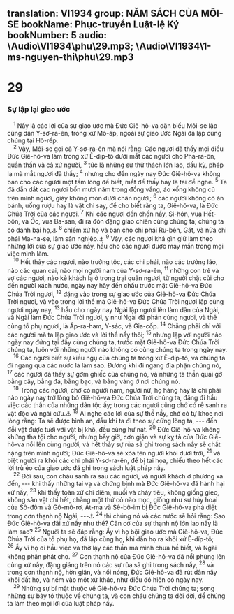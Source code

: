 translation: VI1934
group: NĂM SÁCH CỦA MÔI-SE
bookName: Phục-truyền Luật-lệ Ký 
bookNumber: 5
audio: \Audio\VI1934\phu\29.mp3; \Audio\VI1934\1-ms-nguyen-thi\phu\29.mp3
-------

<div class="title"><h1>29</h1><h3>Sự lập lại giao ước</h3></div>
<span class="verse phu_29_1"> <sup>1</sup> Nầy là các lời của sự giao ước mà Đức Giê-hô-va dặn biểu Môi-se lập cùng dân Y-sơ-ra-ên, trong xứ Mô-áp, ngoài sự giao ước Ngài đã lập cùng chúng tại Hô-rếp. <br/></span>
<span class="verse phu_29_2"> <sup>2</sup> Vậy, Môi-se gọi cả Y-sơ-ra-ên mà nói rằng: Các ngươi đã thấy mọi điều Đức Giê-hô-va làm trong xứ Ê-díp-tô dưới mắt các ngươi cho Pha-ra-ôn, quần thần và cả xứ người, </span>
<span class="verse phu_29_3"><sup>3</sup> tức là những sự thử thách lớn lao, dấu kỳ, phép lạ mà mắt ngươi đã thấy; </span>
<span class="verse phu_29_4"><sup>4</sup> nhưng cho đến ngày nay Đức Giê-hô-va không ban cho các ngươi một tấm lòng để biết, mắt để thấy hay là tai để nghe. </span>
<span class="verse phu_29_5"><sup>5</sup> Ta đã dẫn dắt các ngươi bốn mươi năm trong đồng vắng, áo xống không cũ trên mình ngươi, giày không mòn dưới chân ngươi; </span>
<span class="verse phu_29_6"><sup>6</sup> các ngươi không có ăn bánh, uống rượu hay là vật chi say, để cho biết rằng ta, Giê-hô-va, là Đức Chúa Trời của các ngươi. </span>
<span class="verse phu_29_7"><sup>7</sup> Khi các ngươi đến chốn nầy, Si-hôn, vua Hết-bôn, và Óc, vua Ba-san, đi ra đón đặng giao chiến cùng chúng ta; chúng ta có đánh bại họ,<a data-toggle="tooltip" data-placement="bottom" title="Dan 21:21-35">⚓</a></span>
<span class="verse phu_29_8"><sup>8</sup> chiếm xứ họ và ban cho chi phái Ru-bên, Gát, và nửa chi phái Ma-na-se, làm sản nghiệp.<a data-toggle="tooltip" data-placement="bottom" title="Dan 32:33">⚓</a></span>
<span class="verse phu_29_9"><sup>9</sup> Vậy, các ngươi khá gìn giữ làm theo những lời của sự giao ước nầy, hầu cho các ngươi được may mắn trong mọi việc mình làm. <br/></span>
<span class="verse phu_29_10"> <sup>10</sup> Hết thảy các ngươi, nào trưởng tộc, các chi phái, nào các trưởng lão, nào các quan cai, nào mọi người nam của Y-sơ-ra-ên, </span>
<span class="verse phu_29_11"><sup>11</sup> những con trẻ và vợ các ngươi, nào kẻ khách lạ ở trong trại quân ngươi, từ người chặt củi cho đến người xách nước, ngày nay hãy đến chầu trước mặt Giê-hô-va Đức Chúa Trời ngươi, </span>
<span class="verse phu_29_12"><sup>12</sup> đặng vào trong sự giao ước của Giê-hô-va Đức Chúa Trời ngươi, và vào trong lời thề mà Giê-hô-va Đức Chúa Trời ngươi lập cùng ngươi ngày nay, </span>
<span class="verse phu_29_13"><sup>13</sup> hầu cho ngày nay Ngài lập ngươi lên làm dân của Ngài, và Ngài làm Đức Chúa Trời ngươi, y như Ngài đã phán cùng ngươi, và thề cùng tổ phụ ngươi, là Áp-ra-ham, Y-sác, và Gia-cốp. </span>
<span class="verse phu_29_14"><sup>14</sup> Chẳng phải chỉ với các ngươi mà ta lập giao ước và lời thề nầy thôi; </span>
<span class="verse phu_29_15"><sup>15</sup> nhưng lập với người nào ngày nay đứng tại đây cùng chúng ta, trước mặt Giê-hô-va Đức Chúa Trời chúng ta, luôn với những người nào không có cùng chúng ta trong ngày nay. <br/></span>
<span class="verse phu_29_16"> <sup>16</sup> Các ngươi biết sự kiều ngụ của chúng ta trong xứ Ê-díp-tô, và chúng ta đi ngang qua các nước là làm sao. Đương khi đi ngang địa phận chúng nó, </span>
<span class="verse phu_29_17"><sup>17</sup> các ngươi đã thấy sự gớm ghiếc của chúng nó, và những tà thần quái gở bằng cây, bằng đá, bằng bạc, và bằng vàng ở nơi chúng nó. <br/></span>
<span class="verse phu_29_18"> <sup>18</sup> Trong các ngươi, chớ có người nam, người nữ, họ hàng hay là chi phái nào ngày nay trở lòng bỏ Giê-hô-va Đức Chúa Trời chúng ta, đặng đi hầu việc các thần của những dân tộc ấy; trong các ngươi cũng chớ có rễ sanh ra vật độc và ngải cứu.<a data-toggle="tooltip" data-placement="bottom" title="He 12:15">⚓</a></span>
<span class="verse phu_29_19"><sup>19</sup> Ai nghe các lời của sự thề nầy, chớ có tự khoe nơi lòng rằng: Ta sẽ được bình an, dẫu khi ta đi theo sự cứng lòng ta, --- đến đỗi vật được tưới với vật bị khô, đều cùng hư nát. </span>
<span class="verse phu_29_20"><sup>20</sup> Đức Giê-hô-va không khứng tha tội cho người, nhưng bấy giờ, cơn giận và sự kỵ tà của Đức Giê-hô-va nổi lên cùng người, và hết thảy sự rủa sả ghi trong sách nầy sẽ chất nặng trên mình người; Đức Giê-hô-va sẽ xóa tên người khỏi dưới trời, </span>
<span class="verse phu_29_21"><sup>21</sup> và biệt người ra khỏi các chi phái Y-sơ-ra-ên, để bị tai họa, chiếu theo hết các lời trù ẻo của giao ước đã ghi trong sách luật pháp nầy. <br/></span>
<span class="verse phu_29_22"> <sup>22</sup> Đời sau, con cháu sanh ra sau các ngươi, và người khách ở phương xa đến, --- khi thấy những tai vạ và chứng bịnh mà Đức Giê-hô-va đã hành hại xứ nầy, </span>
<span class="verse phu_29_23"><sup>23</sup> khi thấy toàn xứ chỉ diêm, muối và cháy tiêu, không giống gieo, không sản vật chi hết, chẳng một thứ cỏ nào mọc, giống như sự hủy hoại của Sô-đôm và Gô-mô-rơ, Át-ma và Sê-bô-im bị Đức Giê-hô-va phá diệt trong cơn thạnh nộ Ngài, ---<a data-toggle="tooltip" data-placement="bottom" title="Sa 19:24-25">⚓</a></span>
<span class="verse phu_29_24"><sup>24</sup> thì chúng nó và các nước sẽ hỏi rằng: Sao Đức Giê-hô-va đãi xứ nầy như thế? Căn cớ của sự thạnh nộ lớn lao nầy là làm sao? </span>
<span class="verse phu_29_25"><sup>25</sup> Người ta sẽ đáp rằng: Ấy vì họ bội giao ước mà Giê-hô-va, Đức Chúa Trời của tổ phụ họ, đã lập cùng họ, khi dẫn họ ra khỏi xứ Ê-díp-tô; </span>
<span class="verse phu_29_26"><sup>26</sup> Ấy vì họ đi hầu việc và thờ lạy các thần mà mình chưa hề biết, và Ngài không phân phát cho. </span>
<span class="verse phu_29_27"><sup>27</sup> Cơn thạnh nộ của Đức Giê-hô-va đã nổi phừng lên cùng xứ nầy, đặng giáng trên nó các sự rủa sả ghi trong sách nầy, </span>
<span class="verse phu_29_28"><sup>28</sup> và trong cơn thạnh nộ, hờn giận, và nổi nóng, Đức Giê-hô-va đã rút dân nầy khỏi đất họ, và ném vào một xứ khác, như điều đó hiện có ngày nay. <br/></span>
<span class="verse phu_29_29"> <sup>29</sup> Những sự bí mật thuộc về Giê-hô-va Đức Chúa Trời chúng ta; song những sự bày tỏ thuộc về chúng ta, và con cháu chúng ta đời đời, để chúng ta làm theo mọi lời của luật pháp nầy. <br/></span>
